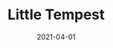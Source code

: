 ---
description: "Pattern%3A%20Little%20%7C%20Color%3A%20Tempast%20%7C%20Width%3A%2054%u201D%20%7C%20Content%3A%20100%25%20Polyester%20%7C%20Abrasion%3A%2050%2C000%20Double%20Rubs%20-%20Wyzenbeek%20Method%20%7C%20Repeat%3A%20n/a%20%7C%20Finish%3A%20INCASE%20by%20CRYPTON%20%7C%20Flammability%3A%20NFPA%20260%2C%20UFAC%20Class%201%2C%20CAL%20117%20%7C%20Applications%3A%20Contract%20/%20Hospitality%2C%20Residential%20%7C%20"
tags: 
  - "Lark Fontaine"
  - "Little"
  - "Textiles"
image_primary: "img/Tempest_large.jpg"
href: "https://www.larkfontaine.com/collections/textiles/products/little-tempest"
designer: "Lark Fontaine"
title: "Little Tempest"
category: "Textiles"
subtitle: ""
manufacturer: "Lark Fontaine"
slug: "/manufacturers/lark-fontaine/textiles/lark-fontaine-little-tempest"
date: "2021-04-01"
---